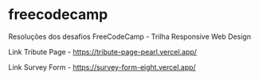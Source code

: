 # freecodecamp
Resoluções dos desafios FreeCodeCamp - Trilha Responsive Web Design

Link Tribute Page - https://tribute-page-pearl.vercel.app/

Link Survey Form - https://survey-form-eight.vercel.app/